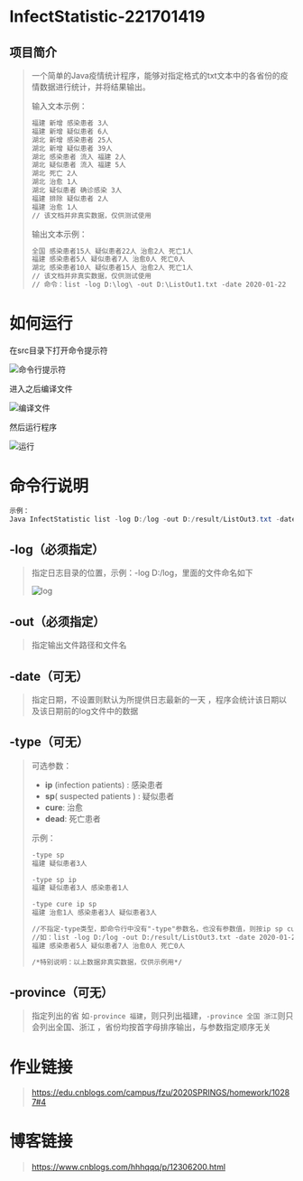 # InfectStatistic-221701419
## 项目简介

> 一个简单的Java疫情统计程序，能够对指定格式的txt文本中的各省份的疫情数据进行统计，并将结果输出。
>
> 输入文本示例：
>
> ```txt
> 福建 新增 感染患者 3人
> 福建 新增 疑似患者 6人
> 湖北 新增 感染患者 25人
> 湖北 新增 疑似患者 39人
> 湖北 感染患者 流入 福建 2人
> 湖北 疑似患者 流入 福建 5人
> 湖北 死亡 2人
> 湖北 治愈 1人
> 湖北 疑似患者 确诊感染 3人
> 福建 排除 疑似患者 2人
> 福建 治愈 1人
> // 该文档并非真实数据，仅供测试使用
> ```
>
> 输出文本示例：
>
> ```txt
> 全国 感染患者15人 疑似患者22人 治愈2人 死亡1人
> 福建 感染患者5人 疑似患者7人 治愈0人 死亡0人
> 湖北 感染患者10人 疑似患者15人 治愈2人 死亡1人
> // 该文档并非真实数据，仅供测试使用
> // 命令：list -log D:\log\ -out D:\ListOut1.txt -date 2020-01-22
> ```

# 如何运行

在src目录下打开命令提示符

![命令行提示符](https://images.cnblogs.com/cnblogs_com/hhhqqq/1646733/o_200214013938%E5%91%BD%E4%BB%A4%E8%A1%8C%E6%8F%90%E7%A4%BA%E7%AC%A6.png)

进入之后编译文件

![编译文件](https://images.cnblogs.com/cnblogs_com/hhhqqq/1646733/o_200214013744%E7%BC%96%E8%AF%91%E6%96%87%E4%BB%B6.png)

然后运行程序

![运行](https://images.cnblogs.com/cnblogs_com/hhhqqq/1646733/o_200214013758%E8%BF%90%E8%A1%8C.png)

# 命令行说明

```java
示例：
Java InfectStatistic list -log D:/log -out D:/result/ListOut3.txt -date 2020-01-22 -type sp -province 福建
```

## -log（必须指定）

>  指定日志目录的位置，示例：-log D:/log，里面的文件命名如下
>
> ![log](https://images.cnblogs.com/cnblogs_com/hhhqqq/1646733/o_200214013738log.png)

## -out（必须指定）

> 指定输出文件路径和文件名 

## -date（可无）

> 指定日期，不设置则默认为所提供日志最新的一天 ，程序会统计该日期以及该日期前的log文件中的数据

## -type（可无）

>可选参数：
>
>* **ip** (infection patients) : 感染患者 
>* **sp**( suspected patients ) :  疑似患者 
>* **cure**:  治愈 
>* **dead**:  死亡患者 
>
>示例：
>
>```txt
>-type sp
>福建 疑似患者3人
>
>-type sp ip
>福建 疑似患者3人 感染患者1人
>
>-type cure ip sp
>福建 治愈1人 感染患者3人 疑似患者3人
>
>//不指定-type类型，即命令行中没有"-type"参数名，也没有参数值，则按ip sp cure dead默认输出
>//如：list -log D:/log -out D:/result/ListOut3.txt -date 2020-01-22 -province 福建
>福建 感染患者5人 疑似患者7人 治愈0人 死亡0人
>
>/*特别说明：以上数据非真实数据，仅供示例用*/
>```

## -province（可无）

> 指定列出的省  如`-province 福建`，则只列出福建，`-province 全国 浙江`则只会列出全国、浙江 ，省份均按首字母排序输出，与参数指定顺序无关

# 作业链接

> <a href=" https://edu.cnblogs.com/campus/fzu/2020SPRINGS/homework/10287#4 " target="_blank"> https://edu.cnblogs.com/campus/fzu/2020SPRINGS/homework/10287#4 </a> 

# 博客链接

> <a href="https://www.cnblogs.com/hhhqqq/p/12306200.html" target="_blank"> https://www.cnblogs.com/hhhqqq/p/12306200.html </a>
